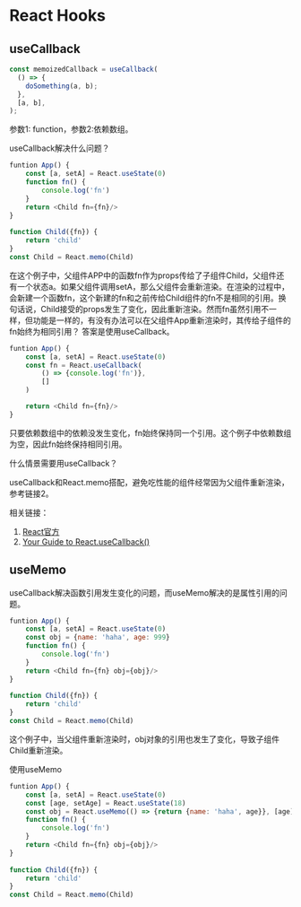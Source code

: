 # React Hooks

## useCallback

```javascript
const memoizedCallback = useCallback(
  () => {
    doSomething(a, b);
  },
  [a, b],
);
```

参数1: function，参数2:依赖数组。



useCallback解决什么问题？



```javascript
funtion App() {
    const [a, setA] = React.useState(0)
    function fn() {
        console.log('fn')
    }
    return <Child fn={fn}/>
}
    
function Child({fn}) {
    return 'child'
}
const Child = React.memo(Child)
```

在这个例子中，父组件APP中的函数fn作为props传给了子组件Child，父组件还有一个状态a。如果父组件调用setA，那么父组件会重新渲染。在渲染的过程中，会新建一个函数fn，这个新建的fn和之前传给Child组件的fn不是相同的引用。换句话说，Child接受的props发生了变化，因此重新渲染。然而fn虽然引用不一样，但功能是一样的，有没有办法可以在父组件App重新渲染时，其传给子组件的fn始终为相同引用？
答案是使用useCallback。
```javascript
funtion App() {
    const [a, setA] = React.useState(0)
    const fn = React.useCallback(
    	() => {console.log('fn')},
    	[]
    )

    return <Child fn={fn}/>
}
```
只要依赖数组中的依赖没发生变化，fn始终保持同一个引用。这个例子中依赖数组为空，因此fn始终保持相同引用。

什么情景需要用useCallback？

useCallback和React.memo搭配，避免吃性能的组件经常因为父组件重新渲染，参考链接2。

相关链接：

1. [React官方](https://react.docschina.org/docs/hooks-reference.html#usecallback)
2. [Your Guide to React.useCallback()](https://dmitripavlutin.com/dont-overuse-react-usecallback/)



## useMemo

useCallback解决函数引用发生变化的问题，而useMemo解决的是属性引用的问题。

```javascript
funtion App() {
    const [a, setA] = React.useState(0)
    const obj = {name: 'haha', age: 999}
    function fn() {
        console.log('fn')
    }
    return <Child fn={fn} obj={obj}/>
}
    
function Child({fn}) {
    return 'child'
}
const Child = React.memo(Child)
```

这个例子中，当父组件重新渲染时，obj对象的引用也发生了变化，导致子组件Child重新渲染。



使用useMemo

```javascript
funtion App() {
    const [a, setA] = React.useState(0)
    const [age, setAge] = React.useState(18)
    const obj = React.useMemo(() => {return {name: 'haha', age}}, [age])
    function fn() {
        console.log('fn')
    }
    return <Child fn={fn} obj={obj}/>
}
    
function Child({fn}) {
    return 'child'
}
const Child = React.memo(Child)
```

